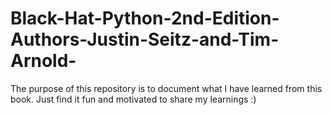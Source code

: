 # Black-Hat-Python-2nd-Edition-Authors-Justin-Seitz-and-Tim-Arnold-

The purpose of this repository is to document what I have learned from this book. 
Just find it fun and motivated to share my learnings :)
